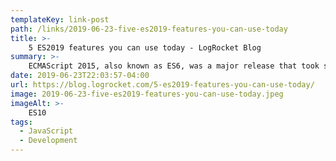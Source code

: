 ```yaml
---
templateKey: link-post
path: /links/2019-06-23-five-es2019-features-you-can-use-today
title: >-
    5 ES2019 features you can use today - LogRocket Blog
summary: >-
    ECMAScript 2015, also known as ES6, was a major release that took six years to finalize. Since then, Technical Committee 39 (TC39), the body in charge of developing the ECMAScript standard, has been releasing a new edition of the standard every year. 
date: 2019-06-23T22:03:57-04:00
url: https://blog.logrocket.com/5-es2019-features-you-can-use-today/
image: 2019-06-23-five-es2019-features-you-can-use-today.jpeg
imageAlt: >-
    ES10
tags:
  - JavaScript
  - Development
---
```


